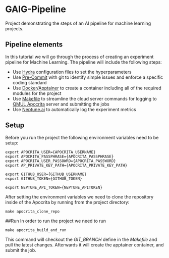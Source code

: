 # GAIG-Pipeline

Project demonstrating the steps of an AI pipeline for machine learning projects.

## Pipeline elements
In this tutorial we will go through the process of creating an experiment pipeline for Machine Learning.
The pipeline will include the following steps:
-  Use [Hydra](https://hydra.cc/) configuration files to set the hyperparameters
-  Use [Pre-Commit](https://pre-commit.com/) with git to identify simple issues and enforce a specific coding standard
-  Use [Docker](https://www.docker.com/)/[Apptainer](https://apptainer.org/) to create a container including all of the required modules for the project
-  Use [Makefile](https://www.gnu.org/software/make/manual/make.html) to streamline the cloud server commands for logging to [QMUL Apocrita](https://docs.hpc.qmul.ac.uk/) server and submitting the jobs
-  Use [Neptune.ai](https://neptune.ai/) to automatically log the experiment metrics

## Setup

Before you run the project the following environment variables need to be setup:
```commandline
export APOCRITA_USER={APOCRITA_USERNAME}
export APOCRITA_PASSPHRASE={APOCRITA_PASSPHRASE}
export APOCRITA_USER_PASSOWRD={APOCRITA_PASSWORD}
export AP_PRIVATE_KEY_PATH={APOCRITA_PRIVATE_KEY_PATH}

export GITHUB_USER={GITHUB_USERNAME}
export GITHUB_TOKEN={GITHUB_TOKEN}

export NEPTUNE_API_TOKEN={NEPTUNE_APITOKEN}
```
After setting the environment variables we need to clone the repository inside of the Apocrita by running from the project directory:
```commandline
make apocrita_clone_repo
```
##Run
 In order to run the project we need to run
 ```commandline
make apocrita_build_and_run
```
This command will checkout the *GIT_BRANCH* define in the *Makefile* and pull the latest changes. Afterwards it will create the apptainer container, and submit the job.



